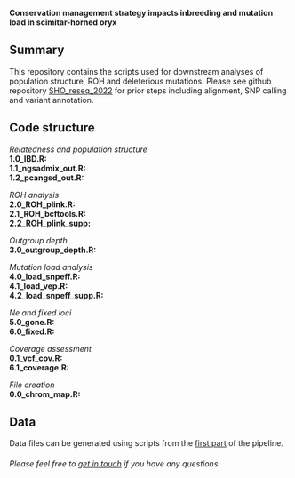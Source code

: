 **Conservation management strategy impacts inbreeding and mutation load in scimitar-horned oryx**

**Summary**
-------------
This repository contains the scripts used for downstream analyses of population structure, ROH and deleterious mutations. Please see github repository [SHO_reseq_2022](https://github.com/elhumble/SHO_reseq_2022) for prior steps including alignment, SNP calling and variant annotation.

**Code structure**
-------------

*Relatedness and population structure*  
**1.0_IBD.R:**  
**1.1_ngsadmix_out.R:**  
**1.2_pcangsd_out.R:**  

*ROH analysis*  
**2.0_ROH_plink.R:**  
**2.1_ROH_bcftools.R:**  
**2.2_ROH_plink_supp:**  

*Outgroup depth*  
**3.0_outgroup_depth.R:**  

*Mutation load analysis*  
**4.0_load_snpeff.R:**  
**4.1_load_vep.R:**  
**4.2_load_snpeff_supp.R:**  

*Ne and fixed loci*  
**5.0_gone.R:**  
**6.0_fixed.R:**  

*Coverage assessment*  
**0.1_vcf_cov.R:**  
**6.1_coverage.R:**  

*File creation*  
**0.0_chrom_map.R:**  

**Data**
-------------
Data files can be generated using scripts from the [first part](https://github.com/elhumble/SHO_reseq_2022) of the pipeline.  

###### Please feel free to [get in touch](mailto:emily.humble@ed.ac.uk) if you have any questions.
